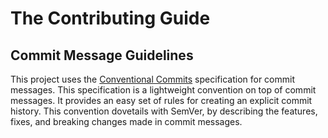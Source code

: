 [conventionalcommits]: https://www.conventionalcommits.org/en/v1.0.0/

# The Contributing Guide

## Commit Message Guidelines

This project uses the [Conventional Commits][conventionalcommits] specification for commit messages. This specification is a lightweight convention on top of commit messages. It provides an easy set of rules for creating an explicit commit history. This convention dovetails with SemVer, by describing the features, fixes, and breaking changes made in commit messages.
